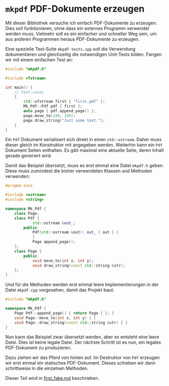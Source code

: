 # `mkpdf` PDF-Dokumente erzeugen

Mit dieser Bibliothek versuche ich einfach PDF-Dokumente zu erzeugen.
Dies soll funktionieren, ohne dass ein externes Programm verwendet werden
muss. Vielmehr soll es ein einfacher und schneller Weg sein, um aus anderen
Programmen heraus PDF-Dokumente zu erzeugen.

Eine spezielle Test-Suite `mkpdf-tests.cpp` soll die Verwendung dokumentieren
und gleichzeitig die notwendigen Unit-Tests bilden. Fangen wir mit einem
einfachen Test an:

```c++
#include "mkpdf.h"

#include <fstream>

int main() {
	// test-cases
	{
		std::ofstream first { "first.pdf" };
		Mk_Pdf::Pdf pdf { first };
		auto page { pdf.append_page() };
		page.move_to(240, 330);
		page.draw_string("Just some text.");
	}
}
```

Ein `Pdf` Dokument serialisiert sich direkt in einen `std::ostream`. Daher
muss dieser gleich im Konstruktor mit angegeben werden. Weiterhin kann ein
`Pdf` Dokument Seiten enthalten. Es gibt maximal eine aktuelle Seite, deren
Inhalt gerade generiert wird.

Damit das Beispiel übersetzt, muss es erst einmal eine Datei `mkpdf.h`
geben. Diese muss zumindest die bisher verwendeten Klassen und Methoden
verwenden:

```c++
#pragma once

#include <ostream>
#include <string>

namespace Mk_Pdf {
	class Page;
	class Pdf {
			std::ostream &out_;
		public:
			Pdf(std::ostream &out): out_ { out } {
			}
			Page append_page();
	};
	class Page {
		public:
			void move_to(int x, int y);
			void draw_string(const std::string &str);
	};
}
```

Und für die Methoden werden erst einmal leere Implementierungen in der Datei
`mkpdf.cpp` vorgesehen, damit das Projekt baut:

```c++
#include "mkpdf.h"

namespace Mk_Pdf {
	Page Pdf::append_page() { return Page { }; }
	void Page::move_to(int x, int y) { }
	void Page::draw_string(const std::string &str) { }
}
```

Nun kann das Beispiel zwar übersetzt werden, aber es entsteht eine leere
Datei. Dies ist keine legale Datei. Der nächste Schritt ist es nun, ein
legales PDF-Dokument zu produzieren.

Dazu ziehen wir das Pferd von hinten
auf. Im Destruktor von `Pdf` erzeugen wir erst einmal ein statisches
PDF-Dokument. Dieses schieben wir dann schrittweise in die einzelnen
Methoden.

Dieser Teil wird in [first_fake.md](./first_fake.md) beschrieben.

